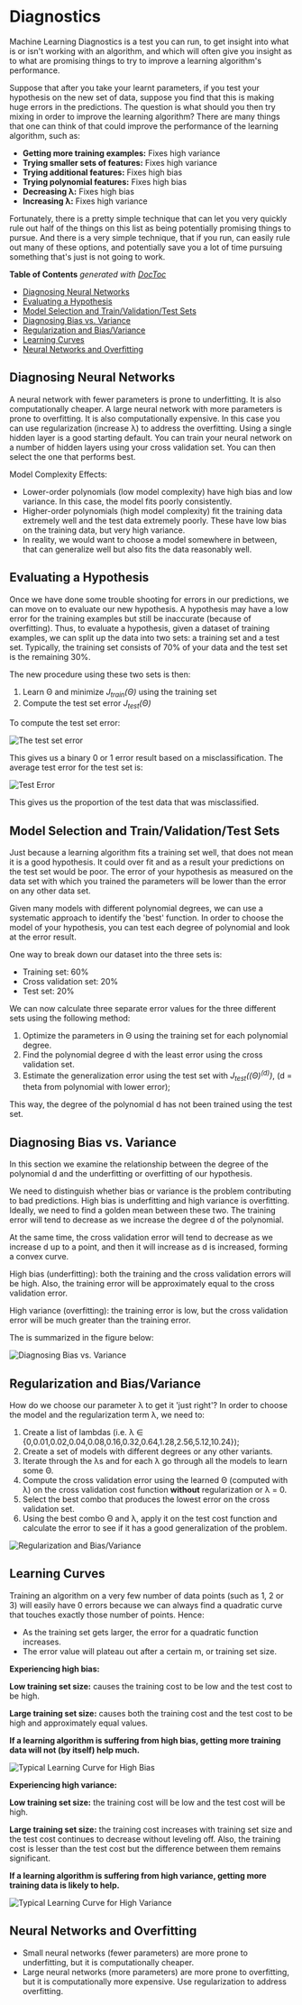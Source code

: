 # Diagnostics

Machine Learning Diagnostics is a test you can run, to get insight into what is or isn't working with an algorithm, and which will often give you insight as to what are promising things to try to improve a learning algorithm's performance.

Suppose that after you take your learnt parameters, if you test your hypothesis on the new set of data, suppose you find that this is making huge errors in the predictions. The question is what should you then try mixing in order to improve the learning algorithm? There are many things that one can think of that could improve the performance of the learning algorithm, such as:

- **Getting more training examples:**  Fixes high variance
- **Trying smaller sets of features:** Fixes high variance
- **Trying additional features:** Fixes high bias
- **Trying polynomial features:** Fixes high bias
- **Decreasing λ:** Fixes high bias
- **Increasing λ:** Fixes high variance

Fortunately, there is a pretty simple technique that can let you very quickly rule out half of the things on this list as being potentially promising things to pursue. And there is a very simple technique, that if you run, can easily rule out many of these options, and potentially save you a lot of time pursuing something that's just is not going to work.

<!-- START doctoc generated TOC please keep comment here to allow auto update -->
<!-- DON'T EDIT THIS SECTION, INSTEAD RE-RUN doctoc TO UPDATE -->
**Table of Contents**  *generated with [DocToc](https://github.com/thlorenz/doctoc)*

- [Diagnosing Neural Networks](#diagnosing-neural-networks)
- [Evaluating a Hypothesis](#evaluating-a-hypothesis)
- [Model Selection and Train/Validation/Test Sets](#model-selection-and-trainvalidationtest-sets)
- [Diagnosing Bias vs. Variance](#diagnosing-bias-vs-variance)
- [Regularization and Bias/Variance](#regularization-and-biasvariance)
- [Learning Curves](#learning-curves)
- [Neural Networks and Overfitting](#neural-networks-and-overfitting)

<!-- END doctoc generated TOC please keep comment here to allow auto update -->

## Diagnosing Neural Networks

A neural network with fewer parameters is prone to underfitting. It is also computationally cheaper. A large neural network with more parameters is prone to overfitting. It is also computationally expensive. In this case you can use regularization (increase λ) to address the overfitting.
Using a single hidden layer is a good starting default. You can train your neural network on a number of hidden layers using your cross validation set. You can then select the one that performs best.

Model Complexity Effects:

- Lower-order polynomials (low model complexity) have high bias and low variance. In this case, the model fits poorly consistently.
- Higher-order polynomials (high model complexity) fit the training data extremely well and the test data extremely poorly. These have low bias on the training data, but very high variance.
- In reality, we would want to choose a model somewhere in between, that can generalize well but also fits the data reasonably well.

## Evaluating a Hypothesis

Once we have done some trouble shooting for errors in our predictions, we can move on to evaluate our new hypothesis. A hypothesis may have a low error for the training examples but still be inaccurate (because of overfitting). Thus, to evaluate a hypothesis, given a dataset of training examples, we can split up the data into two sets: a training set and a test set. Typically, the training set consists of 70% of your data and the test set is the remaining 30%.

The new procedure using these two sets is then:

1. Learn Θ and minimize <i>J<sub>train</sub>(Θ)</i> using the training set
2. Compute the test set error <i>J<sub>test</sub>(Θ)</i>

To compute the test set error:

![The test set error](https:/raw.githubusercontent.com/rmolinamir/machine-learning-notes/main/docs/1-supervised-learning/6-diagnostics/images/The-test%20set%20error.png)

This gives us a binary 0 or 1 error result based on a misclassification. The average test error for the test set is:

![Test Error](https:/raw.githubusercontent.com/rmolinamir/machine-learning-notes/main/docs/1-supervised-learning/6-diagnostics/images/Test-Error.png)

This gives us the proportion of the test data that was misclassified.

## Model Selection and Train/Validation/Test Sets

Just because a learning algorithm fits a training set well, that does not mean it is a good hypothesis. It could over fit and as a result your predictions on the test set would be poor. The error of your hypothesis as measured on the data set with which you trained the parameters will be lower than the error on any other data set.

Given many models with different polynomial degrees, we can use a systematic approach to identify the 'best' function. In order to choose the model of your hypothesis, you can test each degree of polynomial and look at the error result.

One way to break down our dataset into the three sets is:

- Training set: 60%
- Cross validation set: 20%
- Test set: 20%

We can now calculate three separate error values for the three different sets using the following method:

1. Optimize the parameters in Θ using the training set for each polynomial degree.
2. Find the polynomial degree d with the least error using the cross validation set.
3. Estimate the generalization error using the test set with <i>J<sub>test</sub>((Θ)<sup>(d)</sup>)</i>, (d = theta from polynomial with lower error);

This way, the degree of the polynomial d has not been trained using the test set.

## Diagnosing Bias vs. Variance

In this section we examine the relationship between the degree of the polynomial d and the underfitting or overfitting of our hypothesis.

We need to distinguish whether bias or variance is the problem contributing to bad predictions.
High bias is underfitting and high variance is overfitting. Ideally, we need to find a golden mean between these two.
The training error will tend to decrease as we increase the degree d of the polynomial.

At the same time, the cross validation error will tend to decrease as we increase d up to a point, and then it will increase as d is increased, forming a convex curve.

High bias (underfitting): both the training and the cross validation errors will be high. Also, the training error will be approximately equal to the cross validation error.

High variance (overfitting): the training error is low, but the cross validation error will be much greater than the training error.

The is summarized in the figure below:

![Diagnosing Bias vs. Variance](https:/raw.githubusercontent.com/rmolinamir/machine-learning-notes/main/docs/1-supervised-learning/6-diagnostics/images/Diagnosing-Bias%20vs.%20Variance.png)

## Regularization and Bias/Variance

How do we choose our parameter λ to get it 'just right'? In order to choose the model and the regularization term λ, we need to:

1. Create a list of lambdas (i.e. λ ∈ {0,0.01,0.02,0.04,0.08,0.16,0.32,0.64,1.28,2.56,5.12,10.24});
2. Create a set of models with different degrees or any other variants.
3. Iterate through the λs and for each λ go through all the models to learn some Θ.
4. Compute the cross validation error using the learned Θ (computed with λ) on the cross validation cost function **without** regularization or λ = 0.
5. Select the best combo that produces the lowest error on the cross validation set.
6. Using the best combo Θ and λ, apply it on the test cost function and calculate the error to see if it has a good generalization of the problem.

![Regularization and Bias/Variance](https:/raw.githubusercontent.com/rmolinamir/machine-learning-notes/main/docs/1-supervised-learning/6-diagnostics/images/Regularization-and%20BiasVariance.png)

## Learning Curves

Training an algorithm on a very few number of data points (such as 1, 2 or 3) will easily have 0 errors because we can always find a quadratic curve that touches exactly those number of points. Hence:

- As the training set gets larger, the error for a quadratic function increases.
- The error value will plateau out after a certain m, or training set size.

**Experiencing high bias:**

**Low training set size:** causes the training cost to be low and the test cost to be high.

**Large training set size:** causes both the training cost and the test cost to be high and approximately equal values.

**If a learning algorithm is suffering from high bias, getting more training data will not (by itself) help much.**

![Typical Learning Curve for High Bias](https:/raw.githubusercontent.com/rmolinamir/machine-learning-notes/main/docs/1-supervised-learning/6-diagnostics/images/Typical-Learning%20Curve%20for%20High%20Bias.png)

**Experiencing high variance:**

**Low training set size:** the training cost will be low and the test cost will be high.

**Large training set size:** the training cost increases with training set size and the test cost continues to decrease without leveling off. Also, the training cost is lesser than the test cost but the difference between them remains significant.

**If a learning algorithm is suffering from high variance, getting more training data is likely to help.**

![Typical Learning Curve for High Variance](https:/raw.githubusercontent.com/rmolinamir/machine-learning-notes/main/docs/1-supervised-learning/6-diagnostics/images/Typical-Learning%20Curve%20for%20High%20Variance.png)

## Neural Networks and Overfitting

- Small neural networks (fewer parameters) are more prone to underfitting, but it is computationally cheaper.
- Large neural networks (more parameters) are more prone to overfitting, but it is computationally more expensive. Use regularization to address overfitting.
